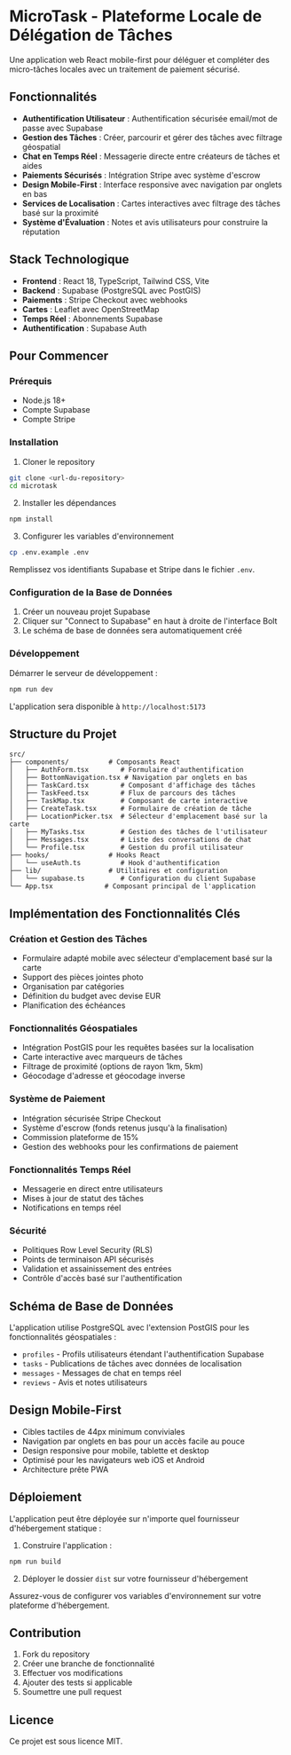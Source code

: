 # MicroTask - Plateforme Locale de Délégation de Tâches

Une application web React mobile-first pour déléguer et compléter des micro-tâches locales avec un traitement de paiement sécurisé.

## Fonctionnalités

- **Authentification Utilisateur** : Authentification sécurisée email/mot de passe avec Supabase
- **Gestion des Tâches** : Créer, parcourir et gérer des tâches avec filtrage géospatial
- **Chat en Temps Réel** : Messagerie directe entre créateurs de tâches et aides
- **Paiements Sécurisés** : Intégration Stripe avec système d'escrow
- **Design Mobile-First** : Interface responsive avec navigation par onglets en bas
- **Services de Localisation** : Cartes interactives avec filtrage des tâches basé sur la proximité
- **Système d'Évaluation** : Notes et avis utilisateurs pour construire la réputation

## Stack Technologique

- **Frontend** : React 18, TypeScript, Tailwind CSS, Vite
- **Backend** : Supabase (PostgreSQL avec PostGIS)
- **Paiements** : Stripe Checkout avec webhooks
- **Cartes** : Leaflet avec OpenStreetMap
- **Temps Réel** : Abonnements Supabase
- **Authentification** : Supabase Auth

## Pour Commencer

### Prérequis

- Node.js 18+
- Compte Supabase
- Compte Stripe

### Installation

1. Cloner le repository
```bash
git clone <url-du-repository>
cd microtask
```

2. Installer les dépendances
```bash
npm install
```

3. Configurer les variables d'environnement
```bash
cp .env.example .env
```

Remplissez vos identifiants Supabase et Stripe dans le fichier `.env`.

### Configuration de la Base de Données

1. Créer un nouveau projet Supabase
2. Cliquer sur "Connect to Supabase" en haut à droite de l'interface Bolt
3. Le schéma de base de données sera automatiquement créé

### Développement

Démarrer le serveur de développement :
```bash
npm run dev
```

L'application sera disponible à `http://localhost:5173`

## Structure du Projet

```
src/
├── components/          # Composants React
│   ├── AuthForm.tsx        # Formulaire d'authentification
│   ├── BottomNavigation.tsx # Navigation par onglets en bas
│   ├── TaskCard.tsx        # Composant d'affichage des tâches
│   ├── TaskFeed.tsx        # Flux de parcours des tâches
│   ├── TaskMap.tsx         # Composant de carte interactive
│   ├── CreateTask.tsx      # Formulaire de création de tâche
│   ├── LocationPicker.tsx  # Sélecteur d'emplacement basé sur la carte
│   ├── MyTasks.tsx         # Gestion des tâches de l'utilisateur
│   ├── Messages.tsx        # Liste des conversations de chat
│   └── Profile.tsx         # Gestion du profil utilisateur
├── hooks/               # Hooks React
│   └── useAuth.ts          # Hook d'authentification
├── lib/                 # Utilitaires et configuration
│   └── supabase.ts         # Configuration du client Supabase
└── App.tsx             # Composant principal de l'application
```

## Implémentation des Fonctionnalités Clés

### Création et Gestion des Tâches
- Formulaire adapté mobile avec sélecteur d'emplacement basé sur la carte
- Support des pièces jointes photo
- Organisation par catégories
- Définition du budget avec devise EUR
- Planification des échéances

### Fonctionnalités Géospatiales
- Intégration PostGIS pour les requêtes basées sur la localisation
- Carte interactive avec marqueurs de tâches
- Filtrage de proximité (options de rayon 1km, 5km)
- Géocodage d'adresse et géocodage inverse

### Système de Paiement
- Intégration sécurisée Stripe Checkout
- Système d'escrow (fonds retenus jusqu'à la finalisation)
- Commission plateforme de 15%
- Gestion des webhooks pour les confirmations de paiement

### Fonctionnalités Temps Réel
- Messagerie en direct entre utilisateurs
- Mises à jour de statut des tâches
- Notifications en temps réel

### Sécurité
- Politiques Row Level Security (RLS)
- Points de terminaison API sécurisés
- Validation et assainissement des entrées
- Contrôle d'accès basé sur l'authentification

## Schéma de Base de Données

L'application utilise PostgreSQL avec l'extension PostGIS pour les fonctionnalités géospatiales :

- `profiles` - Profils utilisateurs étendant l'authentification Supabase
- `tasks` - Publications de tâches avec données de localisation
- `messages` - Messages de chat en temps réel
- `reviews` - Avis et notes utilisateurs

## Design Mobile-First

- Cibles tactiles de 44px minimum conviviales
- Navigation par onglets en bas pour un accès facile au pouce
- Design responsive pour mobile, tablette et desktop
- Optimisé pour les navigateurs web iOS et Android
- Architecture prête PWA

## Déploiement

L'application peut être déployée sur n'importe quel fournisseur d'hébergement statique :

1. Construire l'application :
```bash
npm run build
```

2. Déployer le dossier `dist` sur votre fournisseur d'hébergement

Assurez-vous de configurer vos variables d'environnement sur votre plateforme d'hébergement.

## Contribution

1. Fork du repository
2. Créer une branche de fonctionnalité
3. Effectuer vos modifications
4. Ajouter des tests si applicable
5. Soumettre une pull request

## Licence

Ce projet est sous licence MIT.